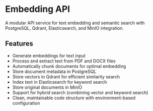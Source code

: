 # Embedding API

A modular API service for text embedding and semantic search with PostgreSQL, Qdrant, Elasticsearch, and MinIO integration.

## Features

- Generate embeddings for text input
- Process and extract text from PDF and DOCX files
- Automatically chunk documents for optimal embedding
- Store document metadata in PostgreSQL
- Store vectors in Qdrant for efficient similarity search
- Index text in Elasticsearch for keyword search
- Store original documents in MinIO
- Support for hybrid search (combining vector and keyword search)
- Clean, maintainable code structure with environment-based configuration

